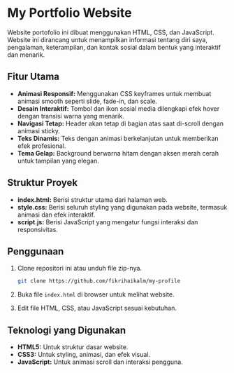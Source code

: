 # My Portfolio Website

Website portofolio ini dibuat menggunakan HTML, CSS, dan JavaScript. Website ini dirancang untuk menampilkan informasi tentang diri saya, pengalaman, keterampilan, dan kontak sosial dalam bentuk yang interaktif dan menarik.

## Fitur Utama

- **Animasi Responsif:** Menggunakan CSS keyframes untuk membuat animasi smooth seperti slide, fade-in, dan scale.
- **Desain Interaktif:** Tombol dan ikon sosial media dilengkapi efek hover dengan transisi warna yang menarik.
- **Navigasi Tetap:** Header akan tetap di bagian atas saat di-scroll dengan animasi sticky.
- **Teks Dinamis:** Teks dengan animasi berkelanjutan untuk memberikan efek profesional.
- **Tema Gelap:** Background berwarna hitam dengan aksen merah cerah untuk tampilan yang elegan.

## Struktur Proyek

- **index.html:** Berisi struktur utama dari halaman web.
- **style.css:** Berisi seluruh styling yang digunakan pada website, termasuk animasi dan efek interaktif.
- **script.js:** Berisi JavaScript yang mengatur fungsi interaksi dan responsivitas.
  
## Penggunaan

1. Clone repositori ini atau unduh file zip-nya.
   ```bash
   git clone https://github.com/fikrihaikalm/my-profile
   ```

2. Buka file `index.html` di browser untuk melihat website.

3. Edit file HTML, CSS, atau JavaScript sesuai kebutuhan.

## Teknologi yang Digunakan

- **HTML5:** Untuk struktur dasar website.
- **CSS3:** Untuk styling, animasi, dan efek visual.
- **JavaScript:** Untuk animasi scroll dan interaksi pengguna.